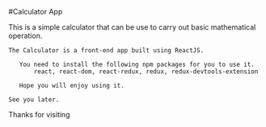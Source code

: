 
#Calculator App

 This is a simple calculator that can be use to carry out basic mathematical operation.

    The Calculator is a front-end app built using ReactJS.

       You need to install the following npm packages for you to use it.
           react, react-dom, react-redux, redux, redux-devtools-extension

       Hope you will enjoy using it.

    See you later.
  Thanks for visiting